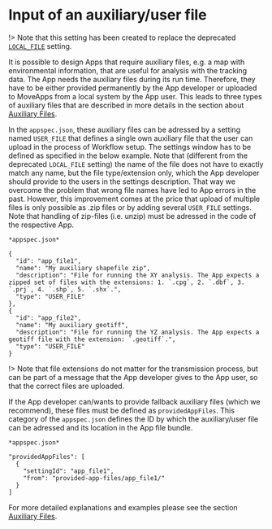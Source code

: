 # Input of an auxiliary/user file

!> Note that this setting has been created to replace the deprecated [`LOCAL_FILE`](appspec/current/settings/local_file.md) setting. 


It is possible to design Apps that require auxiliary files, e.g. a map with environmental information, that are useful for analysis with the tracking data. The App needs the auxiliary files during its run time. Therefore, they have to be either provided permanently by the App developer or uploaded to MoveApps from a local system by the App user. This leads to three types of auxiliary files that are described in more details in the section about [Auxiliary Files](auxiliary.md).

In the `appspec.json`, these auxiliary files can be adressed by a setting named `USER_FILE` that defines a single own auxiliary file that the user can upload in the process of Workflow setup. The settings window has to be defined as specified in the below example. Note that (different from the deprecated `LOCAL_FILE` setting) the name of the file does not have to exactly match any name, but the file type/extension only, which the App developer should provide to the users in the settings description. That way we overcome the problem that wrong file names have led to App errors in the past. However, this improvement comes at the price that upload of multiple files is only possible as .zip files or by adding several `USER_FILE` settings. Note that handling of zip-files (i.e. unzip) must be adressed in the code of the respective App.


```
*appspec.json*

{
  "id": "app_file1",
  "name": "My auxiliary shapefile zip",
  "description": "File for running the XY analysis. The App expects a zipped set of files with the extensions: 1. `.cpg`, 2. `.dbf`, 3. `.prj`, 4. `.shp`, 5. `.shx`.",
  "type": "USER_FILE"
},
{
  "id": "app_file2",
  "name": "My auxiliary geotiff",
  "description": "File for running the YZ analysis. The App expects a geotiff file with the extension: `.geotiff`.",
  "type": "USER_FILE"
}
```

!> Note that file extensions do not matter for the transmission process, but can be part of a message that the App developer gives to the App user, so that the correct files are uploaded.

If the App developer can/wants to provide fallback auxiliary files (which we recommend), these files must be defined as `providedAppFiles`. This category of the `appspec.json` defines the ID by which the auxiliary/user file can be adressed and its location in the App file bundle.


```
*appspec.json*

"providedAppFiles": [
  {
    "settingId": "app_file1",
    "from": "provided-app-files/app_file1/"
  }
]
```

For more detailed explanations and examples please see the section [Auxiliary Files](auxiliary.md).